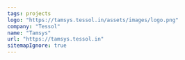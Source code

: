 ```yaml
---
tags: projects
logo: "https://tamsys.tessol.in/assets/images/logo.png"
company: "Tessol"
name: "Tamsys"
url: "https://tamsys.tessol.in"
sitemapIgnore: true
---
```

